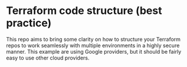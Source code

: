 # Terraform code structure (best practice)

This repo aims to bring some clarity on how to structure your Terraform repos to work seamlessly with multiple environments in a highly secure manner.
This example are using Google providers, but it should be fairly easy to use other cloud providers.